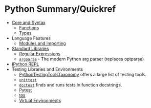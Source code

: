 Python Summary/Quickref
=======================

* [Core and Syntax](language.md)
  * [Functions](functions.md)
  * [Types](types.md)
* Language Features
  * [Modules and Importing](import.md)
* [Standard Libraries](stdlib.md)
  * [Regular Expressions](regexp.md)
  * [`argparse`](https://docs.python.org/3/library/argparse.html) -
    The modern Python arg parser (replaces optparse)
* [IPython REPL](ipython.md)
* Testing Libraries and Environments
  * [PythonTestingToolsTaxonomy][PTTT] offers a large list of testing tools.
  * [`unittest`](test/unittest.md)
  * [`doctest`] finds and runs tests in function docstrings.
  * [Pytest](test/pytest.md)
  * [tox](test/tox.md)
  * [Virtual Environments](test/virtualenv.md)



[`doctest`]: https://docs.python.org/3/library/doctest.html
[PTTT]: https://wiki.python.org/moin/PythonTestingToolsTaxonomy
